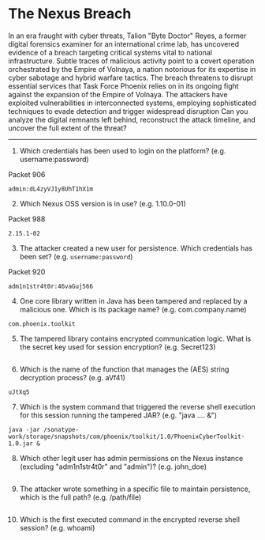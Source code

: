 # The Nexus Breach

In an era fraught with cyber threats, Talion "Byte Doctor" Reyes, a former digital forensics examiner for an international crime lab, has uncovered evidence of a breach targeting critical systems vital to national infrastructure. Subtle traces of malicious activity point to a covert operation orchestrated by the Empire of Volnaya, a nation notorious for its expertise in cyber sabotage and hybrid warfare tactics. The breach threatens to disrupt essential services that Task Force Phoenix relies on in its ongoing fight against the expansion of the Empire of Volnaya. The attackers have exploited vulnerabilities in interconnected systems, employing sophisticated techniques to evade detection and trigger widespread disruption Can you analyze the digital remnants left behind, reconstruct the attack timeline, and uncover the full extent of the threat?

-----

1. Which credentials has been used to login on the platform? (e.g. username:password)

Packet 906

```
admin:dL4zyVJ1y8UhT1hX1m
```

2. Which Nexus OSS version is in use? (e.g. 1.10.0-01)

Packet 988

```
2.15.1-02
```

3. The attacker created a new user for persistence. Which credentials has been set? (e.g. `username:password`)

Packet 920

```
adm1n1str4t0r:46vaGuj566
```

4. One core library written in Java has been tampered and replaced by a malicious one. Which is its package name? (e.g. com.company.name)

```
com.phoenix.toolkit
```

5. The tampered library contains encrypted communication logic. What is the secret key used for session encryption? (e.g. Secret123)

```

```

6. Which is the name of the function that manages the (AES) string decryption process? (e.g. aVf41)

```
uJtXq5
```

7. Which is the system command that triggered the reverse shell execution for this session running the tampered JAR? (e.g. "java .... &")

```
java -jar /sonatype-work/storage/snapshots/com/phoenix/toolkit/1.0/PhoenixCyberToolkit-1.0.jar &
```

8. Which other legit user has admin permissions on the Nexus instance (excluding "adm1n1str4t0r" and "admin")? (e.g. john_doe)

```

```

9. The attacker wrote something in a specific file to maintain persistence, which is the full path? (e.g. /path/file)

```

```

10. Which is the first executed command in the encrypted reverse shell session? (e.g. whoami)

```

```